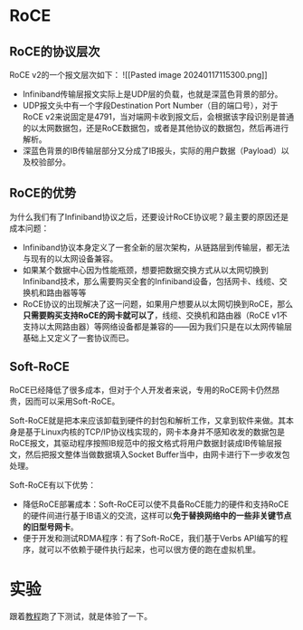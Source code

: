 # RoCE
## RoCE的协议层次
RoCE v2的一个报文层次如下：
![[Pasted image 20240117115300.png]]
- Infiniband传输层报文实际上是UDP层的负载，也就是深蓝色背景的部分。
- UDP报文头中有一个字段Destination Port Number（目的端口号），对于RoCE v2来说固定是4791，当对端网卡收到报文后，会根据该字段识别是普通的以太网数据包，还是RoCE数据包，或者是其他协议的数据包，然后再进行解析。
- 深蓝色背景的IB传输层部分又分成了IB报头，实际的用户数据（Payload）以及校验部分。

## RoCE的优势
为什么我们有了Infiniband协议之后，还要设计RoCE协议呢？最主要的原因还是成本问题：
- Infiniband协议本身定义了一套全新的层次架构，从链路层到传输层，都无法与现有的以太网设备兼容。
- 如果某个数据中心因为性能瓶颈，想要把数据交换方式从以太网切换到Infiniband技术，那么需要购买全套的Infiniband设备，包括网卡、线缆、交换机和路由器等等
- RoCE协议的出现解决了这一问题，如果用户想要从以太网切换到RoCE，那么**只需要购买支持RoCE的网卡就可以了**，线缆、交换机和路由器（RoCE v1不支持以太网路由器）等网络设备都是兼容的——因为我们只是在以太网传输层基础上又定义了一套协议而已。

## Soft-RoCE
RoCE已经降低了很多成本，但对于个人开发者来说，专用的RoCE网卡仍然昂贵，因而可以采用Soft-RoCE。

Soft-RoCE就是把本来应该卸载到硬件的封包和解析工作，又拿到软件来做。其本身是基于Linux内核的TCP/IP协议栈实现的，网卡本身并不感知收发的数据包是RoCE报文，其驱动程序按照IB规范中的报文格式将用户数据封装成IB传输层报文，然后把报文整体当做数据填入Socket Buffer当中，由网卡进行下一步收发包处理。

Soft-RoCE有以下优势：
- 降低RoCE部署成本：Soft-RoCE可以使不具备RoCE能力的硬件和支持RoCE的硬件间进行基于IB语义的交流，这样可以**免于替换网络中的一些非关键节点的旧型号网卡**。
- 便于开发和测试RDMA程序：有了Soft-RoCE，我们基于Verbs API编写的程序，就可以不依赖于硬件执行起来，也可以很方便的跑在虚拟机里。

# 实验

跟着[教程](https://zhuanlan.zhihu.com/p/361740115)跑了下测试，就是体验了一下。
